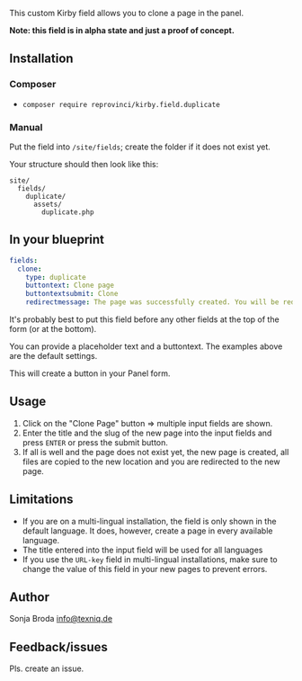 This custom Kirby field allows you to clone a page in the panel.

**Note: this field is in alpha state and just a proof of concept.**

## Installation

### Composer

* `composer require reprovinci/kirby.field.duplicate`

### Manual

Put the field into `/site/fields`; create the folder if it does not exist yet.

Your structure should then look like this:

```
site/
  fields/
    duplicate/
      assets/
        duplicate.php
```

## In your blueprint

```yaml
fields:
  clone:
    type: duplicate
    buttontext: Clone page
    buttontextsubmit: Clone
    redirectmessage: The page was successfully created. You will be redirected to the new page...
```

It's probably best to put this field before any other fields at the top of the form (or at the bottom).

You can provide a placeholder text and a buttontext. The examples above are the default settings.

This will create a button in your Panel form.

## Usage

1. Click on the "Clone Page" button => multiple input fields are shown.
2. Enter the title and the slug of the new page into the input fields and press `ENTER` or press the submit button.
3. If all is well and the page does not exist yet, the new page is created, all files are copied to the new location and you are redirected to the new page.

## Limitations

- If you are on a multi-lingual installation, the field is only shown in the default language. It does, however, create a page in every available language.
- The title entered into the input field will be used for all languages
- If you use the `URL-key` field in multi-lingual installations, make sure to change the value of this field in your new pages to prevent errors.

## Author

Sonja Broda info@texniq.de

## Feedback/issues

Pls. create an issue.
